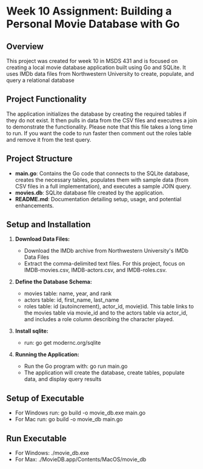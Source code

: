 # Week 10 Assignment: Building a Personal Movie Database with Go

## Overview

This project was created for week 10 in MSDS 431 and is focused on creating a local movie database application built using Go and SQLite. It uses IMDb data files from Northwestern University to create, populate, and query a relational database

## Project Functionality 
The application initializes the database by creating the required tables if they do not exist. It then pulls in data from the CSV files and executres a join to demonstrate the functionality. Please note that this file takes a long time to run.  If you want the code to run faster then comment out the roles table and remove it from the test query.

## Project Structure

- **main.go**: Contains the Go code that connects to the SQLite database, creates the necessary tables, populates them with sample data (from CSV files in a full implementation), and executes a sample JOIN query.
- **movies.db**: SQLite database file created by the application.
- **README.md**: Documentation detailing setup, usage, and potential enhancements.

## Setup and Installation

1. **Download Data Files:**
   - Download the IMDb archive from Northwestern University's IMDb Data Files
   - Extract the comma-delimited text files. For this project, focus on IMDB-movies.csv, IMDB-actors.csv, and IMDB-roles.csv.

2. **Define the Database Schema:**
   - movies table: name, year, and rank
   - actors table: id, first_name, last_name
   - roles table: id (autoincrement), actor_id, movie)id. This table links to the movies table via movie_id and to the actors table via actor_id, and includes a role column describing the character played.

3. **Install sqlite:**
    - run: go get modernc.org/sqlite


4. **Running the Application:**
   - Run the Go program with: go run main.go
   - The application will create the database, create tables, populate data, and display query results

## Setup of Executable

   - For Windows run: go build -o movie_db.exe main.go
   - For Mac run: go build -o movie_db main.go

## Run Executable
   - For Windows: ./movie_db.exe
   - For Max: ./MovieDB.app/Contents/MacOS/movie_db



